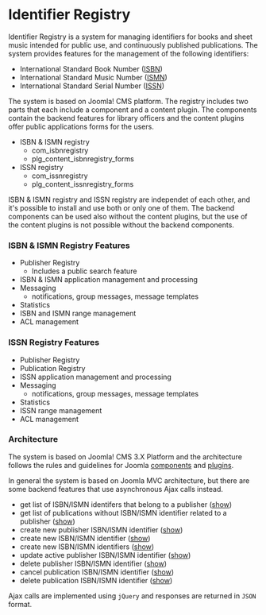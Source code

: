 # Identifier Registry

Identifier Registry is a system for managing identifiers for books and sheet music intended for public use, and continuously published publications. The system provides features for the management of the following identifiers:

* International Standard Book Number ([ISBN](https://en.wikipedia.org/wiki/International_Standard_Book_Number))
* International Standard Music Number ([ISMN](https://en.wikipedia.org/wiki/International_Standard_Music_Number))
* International Standard Serial Number ([ISSN](https://en.wikipedia.org/wiki/International_Standard_Serial_Number))
 
The system is based on Joomla! CMS platform. The registry includes two parts that each include a component and a content plugin. The components contain the backend features for library officers and the content plugins offer public applications forms for the users.

* ISBN & ISMN registry
  * com_isbnregistry
  * plg_content_isbnregistry_forms
* ISSN registry
  * com_issnregistry
  * plg_content_issnregistry_forms

ISBN & ISMN registry and ISSN registry are independet of each other, and it's possible to install and use both or only one of them. The backend components can be used also without the content plugins, but the use of the content plugins is not possible without the backend components.

### ISBN & ISMN Registry Features

* Publisher Registry
  * Includes a public search feature
* ISBN & ISMN application management and processing
* Messaging
  * notifications, group messages, message templates
* Statistics
* ISBN and ISMN range management 
* ACL management

### ISSN Registry Features

* Publisher Registry
* Publication Registry
* ISSN application management and processing
* Messaging
  * notifications, group messages, message templates
* Statistics
* ISSN range management
* ACL management

### Architecture

The system is based on Joomla! CMS 3.X Platform and the architecture follows the rules and guidelines for Joomla [components](https://docs.joomla.org/Absolute_Basics_of_How_a_Component_Functions) and [plugins](https://docs.joomla.org/J3.x:Creating_a_Plugin_for_Joomla). 

In general the system is based on Joomla MVC architecture, but there are some backend features that use asynchronous Ajax calls instead.

* get list of ISBN/ISMN identifers that belong to a publisher ([show](https://github.com/petkivim/id-registry/blob/master/src/monograph-publishers/com_isbnregistry/admin/scripts/publisher.js#L144))
* get list of publications without ISBN/ISMN identifier related to a publisher ([show](https://github.com/petkivim/id-registry/blob/master/src/monograph-publishers/com_isbnregistry/admin/scripts/publisher.js#L409))
* create new publisher ISBN/ISMN identifier ([show](https://github.com/petkivim/id-registry/blob/master/src/monograph-publishers/com_isbnregistry/admin/scripts/publisher.js#L68))
* create new ISBN/ISMN identifier ([show](https://github.com/petkivim/id-registry/blob/master/src/monograph-publishers/com_isbnregistry/admin/scripts/publisher.js#L293))
* create new ISBN/ISMN identifiers ([show](https://github.com/petkivim/id-registry/blob/master/src/monograph-publishers/com_isbnregistry/admin/scripts/publisher.js#L352))
* update active publisher ISBN/ISMN identifier ([show](https://github.com/petkivim/id-registry/blob/master/src/monograph-publishers/com_isbnregistry/admin/scripts/publisher.js#L112))
* delete publisher ISBN/ISMN identifier ([show](https://github.com/petkivim/id-registry/blob/master/src/monograph-publishers/com_isbnregistry/admin/scripts/publisher.js#L252))
* cancel publication ISBN/ISMN identifier ([show](https://github.com/petkivim/id-registry/blob/master/src/monograph-publishers/com_isbnregistry/admin/scripts/publication.js#L67))
* delete publication ISBN/ISMN identifier ([show](https://github.com/petkivim/id-registry/blob/master/src/monograph-publishers/com_isbnregistry/admin/scripts/publication.js#L102))

Ajax calls are implemented using ```jQuery``` and responses are returned in ```JSON``` format. 
